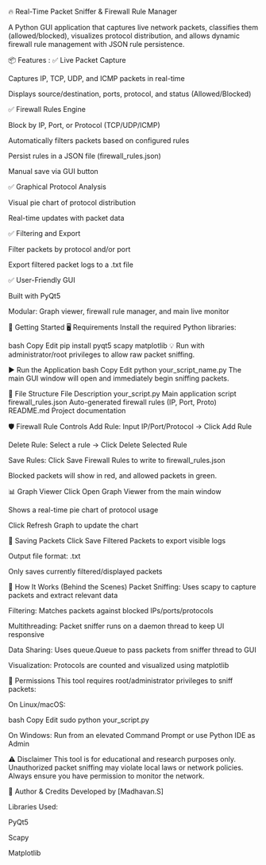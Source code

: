 🔥 Real-Time Packet Sniffer & Firewall Rule Manager

A Python GUI application that captures live network packets, classifies them (allowed/blocked), visualizes protocol distribution, and allows dynamic firewall rule management with JSON rule persistence.


📦 Features :
✅ Live Packet Capture

Captures IP, TCP, UDP, and ICMP packets in real-time

Displays source/destination, ports, protocol, and status (Allowed/Blocked)


✅ Firewall Rules Engine

Block by IP, Port, or Protocol (TCP/UDP/ICMP)

Automatically filters packets based on configured rules

Persist rules in a JSON file (firewall_rules.json)

Manual save via GUI button


✅ Graphical Protocol Analysis

Visual pie chart of protocol distribution

Real-time updates with packet data


✅ Filtering and Export

Filter packets by protocol and/or port

Export filtered packet logs to a .txt file


✅ User-Friendly GUI

Built with PyQt5

Modular: Graph viewer, firewall rule manager, and main live monitor


🚀 Getting Started
🖥️ Requirements
Install the required Python libraries:

bash
Copy
Edit
pip install pyqt5 scapy matplotlib
💡 Run with administrator/root privileges to allow raw packet sniffing.


▶️ Run the Application
bash
Copy
Edit
python your_script_name.py
The main GUI window will open and immediately begin sniffing packets.


🧩 File Structure
File	Description
your_script.py	Main application script
firewall_rules.json	Auto-generated firewall rules (IP, Port, Proto)
README.md	Project documentation



🛡️ Firewall Rule Controls
Add Rule: Input IP/Port/Protocol → Click Add Rule

Delete Rule: Select a rule → Click Delete Selected Rule

Save Rules: Click Save Firewall Rules to write to firewall_rules.json

Blocked packets will show in red, and allowed packets in green.


📊 Graph Viewer
Click Open Graph Viewer from the main window

Shows a real-time pie chart of protocol usage

Click Refresh Graph to update the chart


💾 Saving Packets
Click Save Filtered Packets to export visible logs

Output file format: .txt

Only saves currently filtered/displayed packets


🧠 How It Works (Behind the Scenes)
Packet Sniffing: Uses scapy to capture packets and extract relevant data

Filtering: Matches packets against blocked IPs/ports/protocols

Multithreading: Packet sniffer runs on a daemon thread to keep UI responsive

Data Sharing: Uses queue.Queue to pass packets from sniffer thread to GUI

Visualization: Protocols are counted and visualized using matplotlib

🔐 Permissions
This tool requires root/administrator privileges to sniff packets:

On Linux/macOS:

bash
Copy
Edit
sudo python your_script.py

On Windows:
Run from an elevated Command Prompt or use Python IDE as Admin

⚠️ Disclaimer
This tool is for educational and research purposes only. Unauthorized packet sniffing may violate local laws or network policies. Always ensure you have permission to monitor the network.

🙌 Author & Credits
Developed by [Madhavan.S]

Libraries Used:

PyQt5

Scapy

Matplotlib
